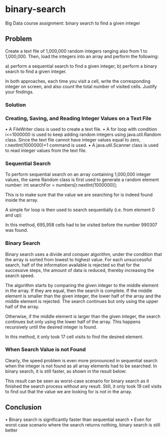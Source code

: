 # binary-search
Big Data course assignment: binary search to find a given integer

## Problem

Create a text file of 1,000,000 random integers ranging also from 1 to 1,000,000. Then, load the integers into an array and perform the following:

a) perform a sequential search to find a given integer,
b) perform a binary search to find a given integer.

In both approaches, each time you visit a cell, write the corresponding integer on screen, and also count the total number of visited cells. Justify your findings.

### Solution

### Creating, Saving, and Reading Integer Values on a Text File

• A FileWriter class is used to create a text file.
• A for loop with condition i<=1000000 is used to keep adding random integers using java.util.Random class. Since the text file cannot have integer values equal to zero, r.nextInt(1000000)+1 command is used.
• A java.util.Scanner class is used to read integer values from the text file.

### Sequential Search

To perform sequential search on an array containing 1,000,000 integer values, the same Random class is first used to generate a random element number:
int searchFor = numbers[r.nextInt(1000000)];

This is to make sure that the value we are searching for is indeed found inside the array.

A simple for loop is then used to search sequentially (i.e. from element 0 and up):

In this method, 695,958 cells had to be visited before the number 990307 was found.

### Binary Search

Binary search uses a divide and conquer algorithm, under the condition that the array is sorted from lowest to highest value. For each unsuccessful search, half of the information available is rejected so that for the successive steps, the amount of data is reduced, thereby increasing the search speed.

The algorithm starts by comparing the given integer to the middle element in the array. If they are equal, then the search is complete. If the middle element is smaller than the given integer, the lower half of the array and the middle element is rejected. The search continues but only using the upper half of the array.

Otherwise, if the middle element is larger than the given integer, the search continues but only using the lower half of the array. This happens recursively until the desired integer is found.

In this method, it only took 17 cell visits to find the desired element.

### When Search Value is not Found

Clearly, the speed problem is even more pronounced in sequential search when the integer is not found as all array elements had to be searched. In binary search, it is still faster, as shown in the result below:

This result can be seen as worst-case scenario for binary search as it finished the search process without any result. Still, it only took 19 cell visits to find out that the value we are looking for is not in the array.

## Conclusion
• Binary search is significantly faster than sequential search
• Even for worst case scenario where the search returns nothing, binary search is still better
